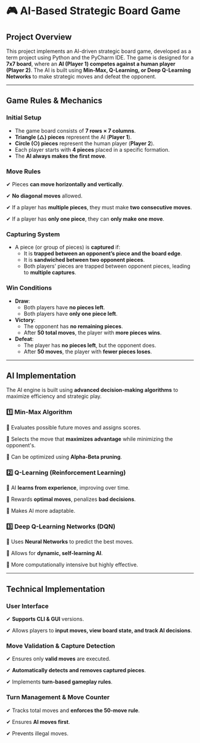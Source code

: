 # 🎮 AI-Based Strategic Board Game

## Project Overview
This project implements an AI-driven strategic board game, developed as a term project using Python and the PyCharm IDE. The game is designed for a **7x7 board**, where an **AI (Player 1) competes against a human player (Player 2)**. The AI is built using **Min-Max, Q-Learning, or Deep Q-Learning Networks** to make strategic moves and defeat the opponent.

---

## Game Rules & Mechanics

### Initial Setup
- The game board consists of **7 rows × 7 columns**.
- **Triangle (△) pieces** represent the AI (**Player 1**).
- **Circle (○) pieces** represent the human player (**Player 2**).
- Each player starts with **4 pieces** placed in a specific formation.
- The **AI always makes the first move**.

### Move Rules
✔ Pieces **can move horizontally and vertically**.

✔ **No diagonal moves** allowed.

✔ If a player has **multiple pieces**, they must make **two consecutive moves**.

✔ If a player has **only one piece**, they can **only make one move**.

### Capturing System
- A piece (or group of pieces) is **captured** if:
  - It is **trapped between an opponent’s piece and the board edge**.
  - It is **sandwiched between two opponent pieces**.
  - Both players' pieces are trapped between opponent pieces, leading to **multiple captures**.

### Win Conditions
- **Draw**:
  - Both players have **no pieces left**.
  - Both players have **only one piece left**.
- **Victory**:
  - The opponent has **no remaining pieces**.
  - After **50 total moves**, the player with **more pieces wins**.
- **Defeat**:
  - The player has **no pieces left**, but the opponent does.
  - After **50 moves**, the player with **fewer pieces loses**.

---

## AI Implementation
The AI engine is built using **advanced decision-making algorithms** to maximize efficiency and strategic play.

### **1️⃣ Min-Max Algorithm**
🔹 Evaluates possible future moves and assigns scores.

🔹 Selects the move that **maximizes advantage** while minimizing the opponent's.

🔹 Can be optimized using **Alpha-Beta pruning**.

### **2️⃣ Q-Learning (Reinforcement Learning)**
🔹 AI **learns from experience**, improving over time.

🔹 Rewards **optimal moves**, penalizes **bad decisions**.

🔹 Makes AI more adaptable.

### **3️⃣ Deep Q-Learning Networks (DQN)**
🔹 Uses **Neural Networks** to predict the best moves.

🔹 Allows for **dynamic, self-learning AI**.

🔹 More computationally intensive but highly effective.

---

## Technical Implementation

### User Interface
✔ **Supports CLI & GUI** versions.

✔ Allows players to **input moves, view board state, and track AI decisions**.

###  Move Validation & Capture Detection
✔ Ensures only **valid moves** are executed.

✔ **Automatically detects and removes captured pieces**.

✔ Implements **turn-based gameplay rules**.

###  Turn Management & Move Counter
✔ Tracks total moves and **enforces the 50-move rule**.

✔ Ensures **AI moves first**.

✔ Prevents illegal moves.
